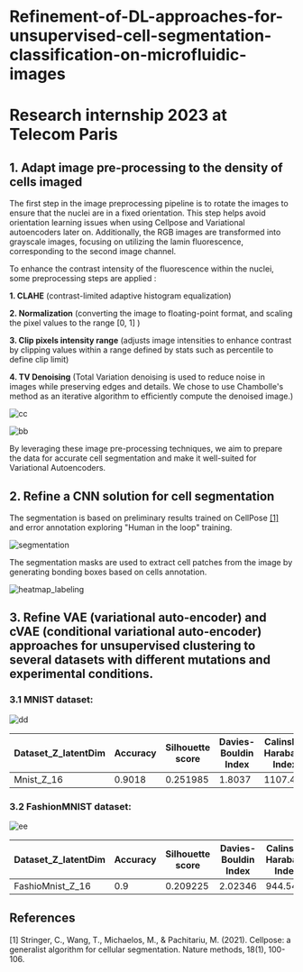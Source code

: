 # Refinement-of-DL-approaches-for-unsupervised-cell-segmentation-classification-on-microfluidic-images
# Research internship 2023 at Telecom Paris



## 1. Adapt image pre-processing to the density of cells imaged

The first step in the image preprocessing pipeline is to rotate the images to ensure that the nuclei are in a fixed orientation. This step helps avoid orientation learning issues when using Cellpose and Variational autoencoders later on. Additionally, the RGB images are transformed into grayscale images, focusing on utilizing the lamin fluorescence, corresponding to the second image channel. 

To enhance the contrast intensity of the fluorescence within the nuclei, some preprocessing steps are applied :
    
**1. CLAHE** (contrast-limited adaptive histogram equalization)

**2. Normalization** (converting the image to floating-point format, and scaling the pixel values to the range [0, 1] )

**3. Clip pixels intensity range** (adjusts image intensities to enhance contrast by clipping values within a range defined by stats such as percentile to define clip limit)

**4. TV Denoising** (Total Variation denoising is used to reduce noise in images while preserving edges and details. We chose to use Chambolle's method as an iterative algorithm to efficiently compute the denoised image.)


![cc](https://github.com/souheib1/Refinement-of-DL-approaches-for-unsupervised-cell-segmentation-classification-on-microfluidic-images/assets/73786465/450dfce0-d1ac-428c-a84e-8b62b5aedbcd)

![bb](https://github.com/souheib1/Refinement-of-DL-approaches-for-unsupervised-cell-segmentation-classification-on-microfluidic-images/assets/73786465/a635f9b0-90db-40fd-ba11-7a830d8d627a)

By leveraging these image pre-processing techniques, we aim to prepare the data for accurate cell segmentation and make it well-suited for Variational Autoencoders. 

## 2. Refine a CNN solution for cell segmentation 
The segmentation is based on preliminary results trained on CellPose [[1]](#1) and error annotation exploring "Human in the loop" training.

![segmentation](https://github.com/souheib1/Refinement-of-DL-approaches-for-unsupervised-cell-segmentation-classification-on-microfluidic-images/assets/73786465/8c5ac525-6480-410e-aff8-4741fee998df)

The segmentation masks are used to extract cell patches from the image by generating bonding boxes based on cells annotation.

![heatmap_labeling](https://github.com/souheib1/Refinement-of-DL-approaches-for-unsupervised-cell-segmentation-classification-on-microfluidic-images/assets/73786465/67bfa7c8-9b01-4adf-9882-816dec1164e6)


## 3. Refine VAE (variational auto-encoder) and cVAE (conditional variational auto-encoder) approaches for unsupervised clustering to several datasets with different mutations and experimental conditions.

### 3.1 MNIST dataset: 

![dd](https://github.com/souheib1/Refinement-of-DL-approaches-for-unsupervised-cell-segmentation-classification-on-microfluidic-images/assets/73786465/16de79c2-d915-42df-b045-b9c5b2ba90c8)

| Dataset_Z_latentDim  | Accuracy | Silhouette score | Davies-Bouldin Index | Calinski-Harabasz Index |
| ------------- | ------------- | ------------- | ------------- | ------------- |
| Mnist_Z_16  | 0.9018  | 0.251985  | 1.8037  | 1107.44  |


### 3.2 FashionMNIST dataset:

![ee](https://github.com/souheib1/Refinement-of-DL-approaches-for-unsupervised-cell-segmentation-classification-on-microfluidic-images/assets/73786465/58692ffe-d72c-41b9-8999-cedf2cc319d0)


| Dataset_Z_latentDim  | Accuracy | Silhouette score | Davies-Bouldin Index | Calinski-Harabasz Index |
| ------------- | ------------- | ------------- | ------------- | ------------- |
| FashioMnist_Z_16  | 0.9  |  0.209225  | 2.02346  | 944.545  |
## References
<a id="1">[1]</a> 
Stringer, C., Wang, T., Michaelos, M., & Pachitariu, M. (2021). 
Cellpose: a generalist algorithm for cellular segmentation. 
Nature methods, 18(1), 100-106.
